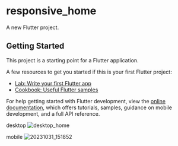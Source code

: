 # responsive_home

A new Flutter project.

## Getting Started

This project is a starting point for a Flutter application.

A few resources to get you started if this is your first Flutter project:

- [Lab: Write your first Flutter app](https://docs.flutter.dev/get-started/codelab)
- [Cookbook: Useful Flutter samples](https://docs.flutter.dev/cookbook)

For help getting started with Flutter development, view the
[online documentation](https://docs.flutter.dev/), which offers tutorials,
samples, guidance on mobile development, and a full API reference.

desktop
![desktop_home](https://github.com/I02chahboun/flutter_responsive_template/assets/101642941/6000fea3-6bd8-44e9-9684-88f5506c6731)

mobile
![20231031_151852](https://github.com/I02chahboun/flutter_responsive_template/assets/101642941/dd9adb40-4d39-49eb-aa71-cb3ebe1d1138)

